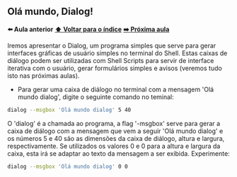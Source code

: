 ## Olá mundo, Dialog!

**:arrow_left: Aula anterior** **[:arrow_up: Voltar para o índice](https://github.com/Geofisicando/curso-Dialog/blob/master/README.md#%C3%ADndice)** **[:arrow_right: Próxima aula](https://github.com/Geofisicando/curso-Dialog/tree/master/exemplos/msgbox#msgbox)**

Iremos apresentar o Dialog, um programa simples que serve para gerar interfaces gráficas de usuário simples no terminal do Shell. Estas caixas de diálogo podem ser utilizadas com Shell Scripts para servir de interface iterativa com o usuário, gerar formulários simples e avisos (veremos tudo isto nas próximas aulas).

* Para gerar uma caixa de diálogo no terminal com a mensagem 'Olá mundo dialog', digite o seguinte comando no teminal:

```sh
dialog --msgbox 'Olá mundo dialog' 5 40
```

O 'dialog' é a chamada ao programa, a flag '-msgbox' serve para gerar a caixa de diálogo com a mensagem que vem a seguir 'Olá mundo dialog' e os números 5 e 40 são as dimensões da caixa de diálogo, altura e largura, respectivamente. Se utilizados os valores 0 e 0 para a altura e largura da caixa, esta irá se adaptar ao texto da mensagem a ser exibida. Experimente:

```sh
dialog --msgbox 'Olá mundo dialog' 0 0
```
